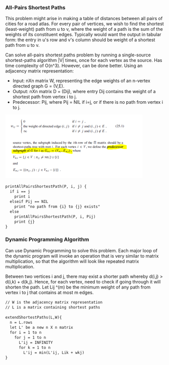 ### All-Pairs Shortest Paths

This problem might arise in making a table of distances between all pairs of cities for a road atlas. For every pair of vertices, we wish to find the shortest (least-weight) path from u to v, where the weight of a path is the sum of the weights of its constituent edges. Typically would want the output in tabular form: the entry in u's row and v's column should be weight of a shortest path from u to v.

Can solve all-pairs shortest paths problem by running a single-source shortest-paths algorithm |V| times, once for each vertex as the source. Has time complexity of O(n^3). However, can be done better. Using an adjacency matrix representation:

- Input: nXn matrix W, representing the edge weights of an n-vertex directed graph G = (V,E).
- Output: nXn matrix D = (Dij), where entry Dij contains the weight of a shortest path from vertex i to j.
- Predecessor: Pij, where Pij = NIL if i=j, or if there is no path from vertex i to j.

<img src="../../../../images/all-pairs-basics.PNG">

```
printAllPairsShortestPath(P, i, j) {
  if i == j
    print i
  elseif Pij == NIL
    print "no path from {i} to {j} exists"
  else
    printAllPairsShortestPath(P, i, Pij)
    print {j}
}
```

### Dynamic Programming Algorithm

Can use Dynamic Programming to solve this problem. Each major loop of the dynamic program will invoke an operation that is very similar to matrix multiplication, so that the algorithm will look like repeated matrix multiplication.

Between two vertices i and j, there may exist a shorter path whereby d(i,j) > d(i,k) + d(k,j). Hence, for each vertex, need to check if going through it will shorten the path. Let Lij ^(m) be the minimum weight of any path from vertex i to j that contains at most m edges.

```
// W is the adjacency matrix representation
// L is a matrix containing shortest paths

extendShortestPaths(L,W){
  n = L.rows
  let L' be a new n X n matrix
  for i = 1 to n
    for j = 1 to n
      L'ij = INFINITY
      for k = 1 to n
        L'ij = min(L'ij, Lik + wkj)
}
```
